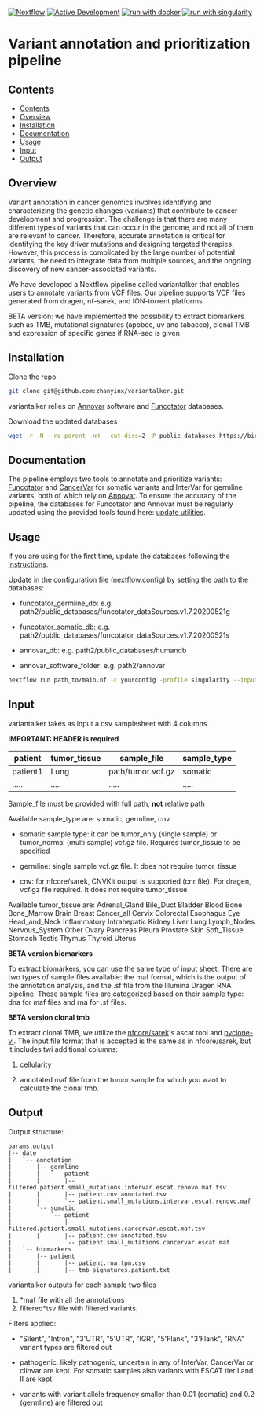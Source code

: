 [![Nextflow](https://img.shields.io/badge/nextflow%20DSL2-%E2%89%A522.10.1-23aa62.svg)](https://www.nextflow.io/)
[![Active Development](https://img.shields.io/badge/Maintenance%20Level-Actively%20Developed-brightgreen.svg)](https://gist.github.com/cheerfulstoic/d107229326a01ff0f333a1d3476e068d)
[![run with docker](https://img.shields.io/badge/run%20with-docker-0db7ed?labelColor=000000&logo=docker)](https://www.docker.com/)
[![run with singularity](https://img.shields.io/badge/run%20with-singularity-1d355c.svg?labelColor=000000)](https://sylabs.io/docs/)

# Variant annotation and prioritization pipeline

## Contents
- [Contents](#contents)
- [Overview](#overview)
- [Installation](#installation)
- [Documentation](#documentation)
- [Usage](#usage)
- [Input](#input)
- [Output](#output)

## Overview

Variant annotation in cancer genomics involves identifying and characterizing the genetic changes (variants) that contribute to cancer development and progression. The challenge is that there are many different types of variants that can occur in the genome, and not all of them are relevant to cancer. Therefore, accurate annotation is critical for identifying the key driver mutations and designing targeted therapies. However, this process is complicated by the large number of potential variants, the need to integrate data from multiple sources, and the ongoing discovery of new cancer-associated variants.

We have developed a Nextflow pipeline called variantalker that enables users to annotate variants from VCF files. Our pipeline supports VCF files generated from dragen, nf-sarek, and ION-torrent platforms.

BETA version: we have implemented the possibility to extract biomarkers such as TMB, mutational signatures (apobec, uv and tabacco), clonal TMB and expression of specific genes if RNA-seq is given

## Installation
Clone the repo

```bash
git clone git@github.com:zhanyinx/variantalker.git
```

variantalker relies on [Annovar](https://annovar.openbioinformatics.org/en/latest/) software and [Funcotator](https://gatk.broadinstitute.org/hc/en-us/articles/360035889931-Funcotator-Information-and-Tutorial) databases.

Download the updated databases 

```bash
wget -r -N --no-parent -nH --cut-dirs=2 -P public_databases https://bioserver.ieo.it/repo/dima/ 
```

## Documentation

The pipeline employs two tools to annotate and prioritize variants: [Funcotator](https://gatk.broadinstitute.org/hc/en-us/articles/360035889931-Funcotator-Information-and-Tutorial) and [CancerVar](https://github.com/WGLab/CancerVar) for somatic variants and InterVar for germline variants, both of which rely on [Annovar](https://annovar.openbioinformatics.org/en/latest/). To ensure the accuracy of the pipeline, the databases for Funcotator and Annovar must be regularly updated using the provided tools found here: [update utilities](https://github.com/zhanyinx/variantalker/tree/main/update_db).


## Usage

If you are using for the first time, update the databases following the [instructions](https://github.com/zhanyinx/variantalker/tree/main/update_db). 

Update in the configuration file (nextflow.config) by setting the path to the databases:

- funcotator_germline_db: e.g. path2/public_databases/funcotator_dataSources.v1.7.20200521g

- funcotator_somatic_db: e.g. path2/public_databases/funcotator_dataSources.v1.7.20200521s

- annovar_db: e.g. path2/public_databases/humandb

- annovar_software_folder: e.g. path2/annovar


```bash
nextflow run path_to/main.nf -c yourconfig -profile singularity --input samplesheet.csv --output outdir
```

## Input

variantalker takes as input a csv samplesheet with 4 columns



__IMPORTANT: HEADER is required__ 

| patient        | tumor_tissue   | sample_file       | sample_type  |
| -------------- | -------------- | ----------------- | -------------|
| patient1       | Lung           | path/tumor.vcf.gz | somatic      |
| .....          | .....          | .....             | .....        |

Sample_file must be provided with full path, __not__ relative path

Available sample_type are: somatic, germline, cnv. 

- somatic sample type: it can be tumor_only (single sample) or tumor_normal (multi sample) vcf.gz file. Requires tumor_tissue to be specified

- germline: single sample vcf.gz file. It does not require tumor_tissue

- cnv: for nfcore/sarek, CNVKit output is supported (cnr file). For dragen, vcf.gz file required. It does not require tumor_tissue 

Available tumor_tissue are: Adrenal_Gland Bile_Duct Bladder Blood Bone Bone_Marrow Brain Breast Cancer_all Cervix Colorectal Esophagus Eye Head_and_Neck Inflammatory Intrahepatic Kidney Liver Lung Lymph_Nodes Nervous_System Other Ovary Pancreas Pleura Prostate Skin Soft_Tissue Stomach Testis Thymus Thyroid Uterus

__BETA version biomarkers__

To extract biomarkers, you can use the same type of input sheet. There are two types of sample files available: the maf format, which is the output of the annotation analysis, and the .sf file from the Illumina Dragen RNA pipeline. These sample files are categorized based on their sample type: dna for maf files and rna for .sf files.

__BETA version clonal tmb__

To extract clonal TMB, we utilize the [nfcore/sarek](https://nf-co.re/sarek)'s ascat tool  and [pyclone-vi](https://github.com/Roth-Lab/pyclone-vi). The input file format that is accepted is the same as in nfcore/sarek, but it includes twi additional columns: 

1) cellularity  

2) annotated maf file from the tumor sample for which you want to calculate the clonal tmb.

## Output

Output structure:

```
params.output
|-- date
|   `-- annotation
|       |-- germline
|       |   `-- patient
|       |       |-- filtered.patient.small_mutations.intervar.escat.renovo.maf.tsv
|       |       |-- patient.cnv.annotated.tsv
|       |       `-- patient.small_mutations.intervar.escat.renovo.maf
|       `-- somatic
|           `-- patient
|               |-- filtered.patient.small_mutations.cancervar.escat.maf.tsv
|       |       |-- patient.cnv.annotated.tsv
|               `-- patient.small_mutations.cancervar.escat.maf
|   `-- biomarkers
|       |-- patient
|       |       |-- patient.rna.tpm.csv
|       |       |-- tmb_signatures.patient.txt
```

variantalker outputs for each sample two files

1) *maf file with all the annotations
2) filtered*tsv file with filtered variants.

Filters applied:

- "Silent", "Intron", "3'UTR", "5'UTR", "IGR", "5'Flank", "3'Flank", "RNA" variant types are filtered out

-  pathogenic, likely pathogenic, uncertain in any of InterVar, CancerVar or clinvar are kept. For somatic samples also variants with ESCAT tier I and II are kept.

- variants with variant allele frequency smaller than 0.01 (somatic) and 0.2 (germline) are filtered out
